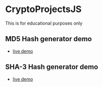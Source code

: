 # CryptoProjectsJS
This is for educational purposes only

## MD5 Hash generator demo

* <a href="http://alemanparaviajes.esy.es/github/CryptoProjectsJS/src/html/md5.html" target="_blank">live demo</a>

## SHA-3 Hash generator demo

* <a href="http://alemanparaviajes.esy.es/github/CryptoProjectsJS/src/html/sha-3.html" target="_blank">live demo</a>